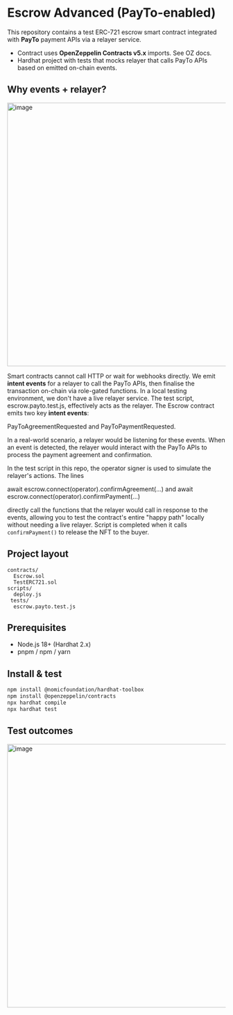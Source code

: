 
# Escrow Advanced (PayTo-enabled)

This repository contains a test ERC-721 escrow smart contract integrated with **PayTo** payment APIs via a relayer service.

- Contract uses **OpenZeppelin Contracts v5.x** imports. See OZ docs.  
- Hardhat project with tests that mocks relayer that calls PayTo APIs based on emitted on-chain events.

## Why events + relayer?

<img width="1890" height="606" alt="image" src="https://github.com/user-attachments/assets/484db5e6-ff6f-41d8-91a5-a0c0ed5e6912" />

Smart contracts cannot call HTTP or wait for webhooks directly. We emit **intent events** for a relayer to call the PayTo APIs, then finalise the transaction on-chain via role-gated functions. 
In a local testing environment, we don't have a live relayer service. The test script, escrow.payto.test.js, effectively acts as the relayer.
The Escrow contract emits two key **intent events**: 

PayToAgreementRequested  and 
PayToPaymentRequested. 

In a real-world scenario, a relayer would be listening for these events. When an event is detected, the relayer would interact with the PayTo APIs to process the payment agreement and confirmation.

In the test script in this repo, the operator signer is used to simulate the relayer's actions. The lines 

await escrow.connect(operator).confirmAgreement(...) and 
await escrow.connect(operator).confirmPayment(...) 

directly call the functions that the relayer would call in response to the events, allowing you to test the contract's entire "happy path" locally without needing a live relayer.
Script is completed when it calls `confirmPayment()` to release the NFT to the buyer.



## Project layout
```
contracts/
  Escrow.sol
  TestERC721.sol
scripts/
  deploy.js
 tests/
  escrow.payto.test.js
```

## Prerequisites
- Node.js 18+ (Hardhat 2.x)  
- pnpm / npm / yarn

## Install & test
```bash
npm install @nomicfoundation/hardhat-toolbox
npm install @openzeppelin/contracts
npx hardhat compile
npx hardhat test
```


## Test outcomes
<img width="800" height="606" alt="image" src="https://github.com/user-attachments/assets/732838ea-f68b-4f08-a9ee-5c1a49d5a946" />


